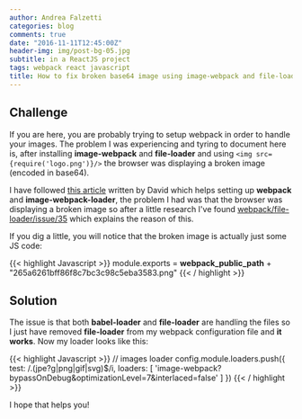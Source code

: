 ```yaml
---
author: Andrea Falzetti
categories: blog
comments: true
date: "2016-11-11T12:45:00Z"
header-img: img/post-bg-05.jpg
subtitle: in a ReactJS project
tags: webpack react javascript
title: How to fix broken base64 image using image-webpack and file-loader
---
```


## Challenge <i class="em em-rage4"></i>
If you are here, you are probably trying to setup webpack in order to handle your images. The problem I was experiencing and tyring to document here is, after installing **image-webpack** and **file-loader** and using `<img src={require('logo.png')}/>` the browser was displaying a broken image (encoded in base64).

I have followed [this article](http://www.davidmeents.com/how-to-set-up-webpack-image-loader/) written by David which helps setting up **webpack** and **image-webpack-loader**, the problem I had was that the browser was displaying a broken image so after a little research I've found [webpack/file-loader/issue/35](https://github.com/webpack/file-loader/issues/35) which explains the reason of this.

If you dig a little, you will notice that the broken image is actually just some JS code:

{{< highlight Javascript >}}
module.exports = __webpack_public_path__ + "265a6261bff86f8c7bc3c98c5eba3583.png"
{{< / highlight >}}


## Solution <i class="em em-facepunch"></i>
The issue is that both **babel-loader** and **file-loader** are handling the files so I just have removed **file-loader** from my webpack configuration file and **it works**. Now my loader looks like this:

{{< highlight Javascript >}}
// images loader
config.module.loaders.push({
  test: /\.(jpe?g|png|gif|svg)$/i,
  loaders: [
    'image-webpack?bypassOnDebug&optimizationLevel=7&interlaced=false'
  ]
})
{{< / highlight >}}

I hope that helps you!
